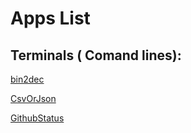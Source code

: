# Apps List

## Terminals ( Comand lines):
[bin2dec](http://www.github.com/informeai/apps/tree/master/bin2dec)

[CsvOrJson](http://www.github.com/informeai/apps/tree/master/CsvORJson)

[GithubStatus](http://www.github.com/informeai/apps/tree/master/GithubStatus)